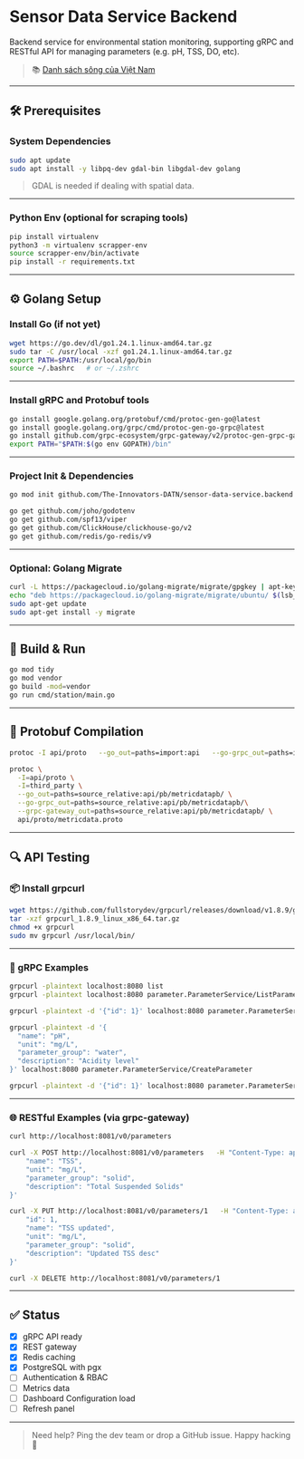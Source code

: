 
# Sensor Data Service Backend

Backend service for environmental station monitoring, supporting gRPC and RESTful API for managing parameters (e.g. pH, TSS, DO, etc).

> 📚 [Danh sách sông của Việt Nam](https://vi.wikipedia.org/wiki/Th%E1%BB%83_lo%E1%BA%A1i:S%C3%B4ng_c%E1%BB%A7a_Vi%E1%BB%87t_Nam)

---

## 🛠 Prerequisites

### System Dependencies

```bash
sudo apt update
sudo apt install -y libpq-dev gdal-bin libgdal-dev golang
```

> GDAL is needed if dealing with spatial data.

---

### Python Env (optional for scraping tools)

```bash
pip install virtualenv
python3 -m virtualenv scrapper-env
source scrapper-env/bin/activate
pip install -r requirements.txt
```

---

## ⚙️ Golang Setup

### Install Go (if not yet)

```bash
wget https://go.dev/dl/go1.24.1.linux-amd64.tar.gz
sudo tar -C /usr/local -xzf go1.24.1.linux-amd64.tar.gz
export PATH=$PATH:/usr/local/go/bin
source ~/.bashrc   # or ~/.zshrc
```

---

### Install gRPC and Protobuf tools

```bash
go install google.golang.org/protobuf/cmd/protoc-gen-go@latest
go install google.golang.org/grpc/cmd/protoc-gen-go-grpc@latest
go install github.com/grpc-ecosystem/grpc-gateway/v2/protoc-gen-grpc-gateway@latest
export PATH="$PATH:$(go env GOPATH)/bin"
```

---

### Project Init & Dependencies

```bash
go mod init github.com/The-Innovators-DATN/sensor-data-service.backend

go get github.com/joho/godotenv
go get github.com/spf13/viper
go get github.com/ClickHouse/clickhouse-go/v2
go get github.com/redis/go-redis/v9
```

---

### Optional: Golang Migrate

```bash
curl -L https://packagecloud.io/golang-migrate/migrate/gpgkey | apt-key add -
echo "deb https://packagecloud.io/golang-migrate/migrate/ubuntu/ $(lsb_release -sc) main" | sudo tee /etc/apt/sources.list.d/migrate.list
sudo apt-get update
sudo apt-get install -y migrate
```

---

## 🧱 Build & Run

```bash
go mod tidy
go mod vendor
go build -mod=vendor
go run cmd/station/main.go
```

---

## 🧬 Protobuf Compilation

```bash
protoc -I api/proto   --go_out=paths=import:api   --go-grpc_out=paths=import:api   --grpc-gateway_out=import:api --go-grpc_out=paths=source_relative:api/pb \  api/proto/parameter.proto
```
```bash
protoc \
  -I=api/proto \
  -I=third_party \
  --go_out=paths=source_relative:api/pb/metricdatapb/ \
  --go-grpc_out=paths=source_relative:api/pb/metricdatapb/\
  --grpc-gateway_out=paths=source_relative:api/pb/metricdatapb/ \
  api/proto/metricdata.proto
```
---

## 🔍 API Testing

### 📦 Install grpcurl

```bash
wget https://github.com/fullstorydev/grpcurl/releases/download/v1.8.9/grpcurl_1.8.9_linux_x86_64.tar.gz
tar -xzf grpcurl_1.8.9_linux_x86_64.tar.gz
chmod +x grpcurl
sudo mv grpcurl /usr/local/bin/
```

---

### 🧪 gRPC Examples

```bash
grpcurl -plaintext localhost:8080 list
grpcurl -plaintext localhost:8080 parameter.ParameterService/ListParameters

grpcurl -plaintext -d '{"id": 1}' localhost:8080 parameter.ParameterService/GetParameter

grpcurl -plaintext -d '{
  "name": "pH",
  "unit": "mg/L",
  "parameter_group": "water",
  "description": "Acidity level"
}' localhost:8080 parameter.ParameterService/CreateParameter

grpcurl -plaintext -d '{"id": 1}' localhost:8080 parameter.ParameterService/DeleteParameter
```

---

### 🌐 RESTful Examples (via grpc-gateway)

```bash
curl http://localhost:8081/v0/parameters

curl -X POST http://localhost:8081/v0/parameters   -H "Content-Type: application/json"   -d '{
    "name": "TSS",
    "unit": "mg/L",
    "parameter_group": "solid",
    "description": "Total Suspended Solids"
}'

curl -X PUT http://localhost:8081/v0/parameters/1   -H "Content-Type: application/json"   -d '{
    "id": 1,
    "name": "TSS updated",
    "unit": "mg/L",
    "parameter_group": "solid",
    "description": "Updated TSS desc"
}'

curl -X DELETE http://localhost:8081/v0/parameters/1
```

---

## ✅ Status

- [x] gRPC API ready
- [x] REST gateway
- [x] Redis caching
- [x] PostgreSQL with pgx
- [ ] Authentication & RBAC
- [ ] Metrics data
- [ ] Dashboard Configuration load
- [ ] Refresh panel
---

> Need help? Ping the dev team or drop a GitHub issue. Happy hacking 🚀
